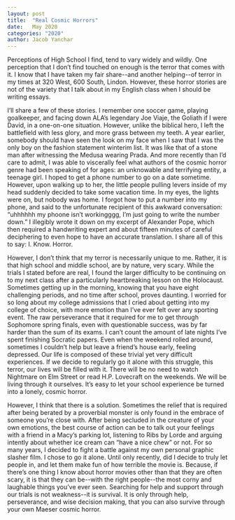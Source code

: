 ```yaml
---
layout: post
title:  "Real Cosmic Horrors"
date:   May 2020
categories: "2020"
author: Jacob Yanchar
---
```

Perceptions of High School I find, tend to vary widely and wildly. One perception that I don’t find touched on enough is the
terror that comes with it. I know that I have taken my fair share--and another helping--of terror in my times at 320 West,
600 South, Lindon. However, these horror stories are not of the variety that I talk about in my English class when I should
be writing essays.

I’ll share a few of these stories. I remember one soccer game, playing goalkeeper, and facing down ALA’s legendary Joe Viaje,
the Goliath if I were David, in a one-on-one situation. However, unlike the biblical hero, I left the battlefield with less glory,
and more grass between my teeth. A year earlier, somebody should have seen the look on my face when I saw that I was the only boy
on the fashion statement winterim list. It was like that of a stone man after witnessing the Medusa wearing Prada. And more recently
than I’d care to admit, I was able to viscerally feel what authors of the cosmic horror genre had been speaking of for ages: an
unknowable and terrifying entity, a teenage girl. I hoped to get a phone number to go on a date sometime. However, upon walking up
to her, the little people pulling levers inside of my head suddenly decided to take some vacation time. In my eyes, the lights were
on, but nobody was home. I forgot how to put a number into my phone, and said to the unfortunate recipient of this awkward
conversation: “uhhhhhh my phoone isn’t workingggg, I’m just going to write the number down.” I illegibly wrote it down on my excerpt
of Alexander Pope, which then required a handwriting expert and about fifteen minutes of careful deciphering to even hope to have an
accurate translation. I share all of this to say: I. Know. Horror.

However, I don’t think that my terror is necessarily unique to me. Rather, it is that high school and middle school, are by nature,
very scary. While the trials I stated before are real, I found the larger difficulty to be continuing on to my next class after a
particularly heartbreaking lesson on the Holocaust. Sometimes getting up in the morning, knowing that you have eight challenging
periods, and no time after school, proves daunting. I worried for so long about my college admissions that I cried about getting
into my college of choice, with more emotion than I’ve ever felt over any sporting event. The raw perseverance that it required for
me to get through Sophomore spring finals, even with questionable success, was by far harder than the sum of its exams. I can’t
count the amount of late nights I’ve spent finishing Socratic papers. Even when the weekend rolled around, sometimes I couldn’t help
but leave a friend’s house early, feeling depressed. Our life is composed of these trivial yet very difficult experiences. If we
decide to regularly go it alone with this struggle, this terror, our lives will be filled with it. There will be no need to watch
Nightmare on Elm Street or read H.P. Lovecraft on the weekends. We will be living through it ourselves. It’s easy to let your school
experience be turned into a lonely, cosmic horror.

However, I think that there is a solution. Sometimes the relief that is required after being berated by a proverbial monster is only
found in the embrace of someone you’re close with. After being secluded in the creature of your own emotions, the best course of action
can be to talk out your feelings with a friend in a Macy’s parking lot, listening to Ribs by Lorde and arguing intently about whether
ice cream can “have a nice chew” or not. For so many years, I decided to fight a battle against my own personal graphic slasher film.
I chose to go it alone. Until only recently, did I decide to truly let people in, and let them make fun of how terrible the movie is.
Because, if there’s one thing I know about horror movies other than that they are often scary, it is that they can be--with the right
people--the most corny and laughable things you’ve ever seen. Searching for help and support through our trials is not weakness--it is
survival. It is only through help, perseverance, and wise decision making, that you can also survive through your own Maeser cosmic horror.
